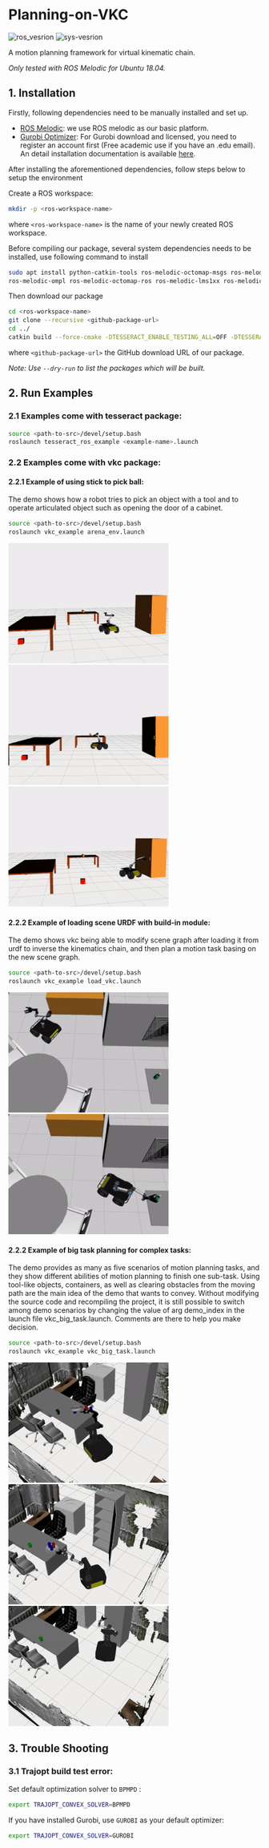 # Planning-on-VKC

![ros_vesrion](https://img.shields.io/badge/ROS-Melodic-blue) ![sys-vesrion](https://img.shields.io/badge/Ubuntu-18.04-blue) 

A motion planning framework for virtual kinematic chain.

*Only tested with ROS Melodic for Ubuntu 18.04.*

## 1. Installation

Firstly, following dependencies need to be manually installed and set up.
- [ROS Melodic](http://wiki.ros.org/melodic/Installation): we use ROS melodic as our basic platform.
- [Gurobi Optimizer](https://www.gurobi.com/downloads/gurobi-optimizer-eula/): For Gurobi download and licensed, you need to register an account first (Free academic use if you have an .edu email). An detail installation documentation is available [here](https://www.gurobi.com/documentation/).

After installing the aforementioned dependencies, follow steps below to setup the environment

Create a ROS workspace: 

```bash
mkdir -p <ros-workspace-name>
```

where `<ros-workspace-name>` is the name of your newly created ROS workspace.



Before compiling our package, several system dependencies needs to be installed, use following command to install

```bash
sudo apt install python-catkin-tools ros-melodic-octomap-msgs ros-melodic-octomap \
ros-melodic-ompl ros-melodic-octomap-ros ros-melodic-lms1xx ros-melodic-ifopt
```



Then download our package

```bash
cd <ros-workspace-name>
git clone --recursive <github-package-url>
cd ../
catkin build --force-cmake -DTESSERACT_ENABLE_TESTING_ALL=OFF -DTESSERACT_ENABLE_TESTING_ALL=OFF
```

where `<github-package-url>` the GitHub download URL of our package.

*Note: Use `--dry-run` to list the packages which will be built.*



## 2. Run Examples

### 2.1 Examples come with tesseract package:

``` bash
source <path-to-src>/devel/setup.bash
roslaunch tesseract_ros_example <example-name>.launch
```

### 2.2 Examples come with vkc package:

#### 2.2.1 Example of using stick to pick ball:
The demo shows how a robot tries to pick an object with a tool and to operate articulated object such as opening the door of a cabinet.
``` bash
source <path-to-src>/devel/setup.bash
roslaunch vkc_example arena_env.launch
```
![image](./src/pictures/vkc_pick_stick.gif)   ![image](./src/pictures/vkc_move_ball_with_stick.gif)    ![image](./src/pictures/vkc_open_cabinet_door.gif)
#### 2.2.2 Example of loading scene URDF with build-in module:
The demo shows vkc being able to modify scene graph after loading it from urdf to inverse the kinematics chain, and then plan a motion task basing on the new scene graph.
``` bash
source <path-to-src>/devel/setup.bash
roslaunch vkc_example load_vkc.launch
```
![image](./src/pictures/vkc_urdf_pick_bottle_with_gripper.gif)    ![image](./src/pictures/vkc_urdf_move_bottle_with_gripper.gif)
#### 2.2.2 Example of big task planning for complex tasks:
The demo provides as many as five scenarios of motion planning tasks, and they show different abilities of motion planning to finish one sub-task. Using tool-like objects, containers, as well as clearing obstacles from the moving path are the main idea of the demo that wants to convey.  Without modifying the source code and recompiling the project, it is still possible to switch among demo scenarios by changing the value of arg demo_index in the launch file vkc_big_task.launch. Comments are there to help you make decision. 
``` bash
source <path-to-src>/devel/setup.bash
roslaunch vkc_example vkc_big_task.launch
```
![image](./src/pictures/vkc_big_task_move_cup_with_plate.gif)    ![image](./src/pictures/vkc_big_task_move_all_cups_with_plate_into_cabinet.gif)    ![image](./src/pictures/vkc_big_task_move_chair_away_from_path_way.gif)
## 3. Trouble Shooting

### 3.1 Trajopt build test error:

Set default optimization solver to `BPMPD` :

``` bash
export TRAJOPT_CONVEX_SOLVER=BPMPD
```

If you have installed Gurobi, use `GUROBI` as your default optimizer:

``` bash
export TRAJOPT_CONVEX_SOLVER=GUROBI
```

